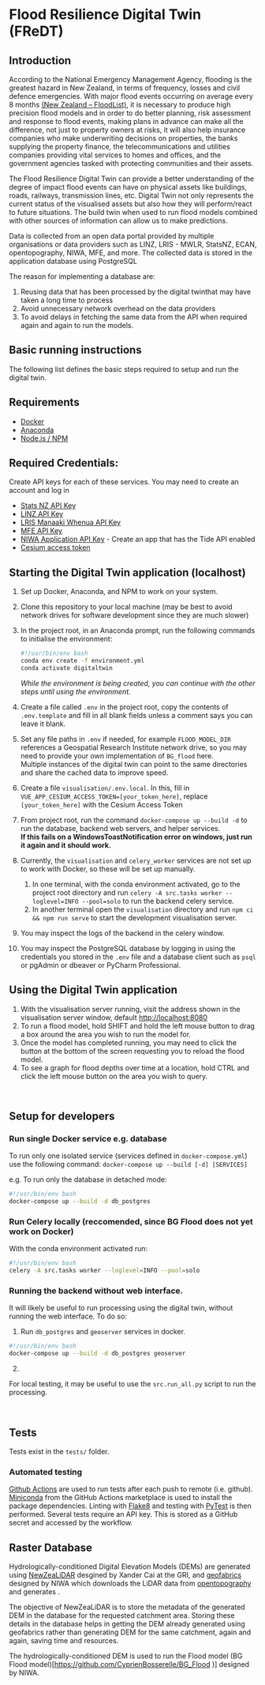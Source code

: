 # Flood Resilience Digital Twin (FReDT)
## Introduction

According to the National Emergency Management Agency, flooding is the greatest hazard in New Zealand, in terms of frequency, losses and civil defence emergencies. 
With major flood events occurring on average every 8 months [(New Zealand – FloodList)](https://floodlist.com/tag/new-zealand),
it is necessary to produce high precision flood models and in order to do better planning, risk assessment and response to flood events,
making plans in advance can make all the difference, not just to property owners at risks,
it will also help insurance companies who make underwriting decisions on properties,
the banks supplying the property finance, the telecommunications and utilities companies providing vital services to homes and offices,
and the government agencies tasked with protecting communities and their assets.

The Flood Resilience Digital Twin can provide a better understanding of the degree of impact flood events can have on physical assets like buildings, roads, railways, transmission lines, etc.
Digital Twin not only represents the current status of the visualised assets but also how they will perform/react to future situations. 
The build twin when used to run flood models combined with other sources of information can allow us to make predictions.

Data is collected from an open data portal provided by multiple organisations or data providers such as LINZ, LRIS - MWLR, StatsNZ, ECAN, opentopography, NIWA, MFE, and more.
The collected data is stored in the application database using PostgreSQL

The reason for implementing a database are:
1.  Reusing data that has been processed by the digital twinthat may have taken a long time to process 
1.	Avoid unnecessary network overhead on the data providers
1.	To avoid delays in fetching the same data from the API when required again and again to run the models.


## Basic running instructions
The following list defines the basic steps required to setup and run the digital twin.

## Requirements
* [Docker](https://www.docker.com/)
* [Anaconda](https://www.anaconda.com/download)
* [Node.js / NPM](https://nodejs.org/)

## Required Credentials:
Create API keys for each of these services. You may need to create an account and log in
* [Stats NZ API Key](https://datafinder.stats.govt.nz/my/api/)
* [LINZ API Key](https://data.linz.govt.nz/my/api/)
* [LRIS Manaaki Whenua API Key](https://lris.scinfo.org.nz/my/api/)
* [MFE API Key](https://data.mfe.govt.nz/my/api/)
* [NIWA Application API Key](https://developer.niwa.co.nz/) - Create an app that has the Tide API enabled  
* [Cesium access token](https://cesium.com/ion/tokens)

## Starting the Digital Twin application (localhost)
1. Set up Docker, Anaconda, and NPM to work on your system.

1. Clone this repository to your local machine (may be best to avoid network drives for software development since they are much slower)

1. In the project root, in an Anaconda prompt, run the following commands to initialise the environment:
   ```bash
   #!/usr/bin/env bash
   conda env create -f environment.yml
   conda activate digitaltwin
   ```
   _While the environment is being created, you can continue with the other steps until using the environment._
   
1. Create a file called `.env` in the project root, copy the contents of `.env.template` and fill in all blank fields unless a comment says you can leave it blank.
   
1. Set any file paths in `.env` if needed, for example `FLOOD_MODEL_DIR` references a Geospatial Research Institute
   network drive, so you may need to provide your own implementation of `BG_flood` here.  
   Multiple instances of the digital twin can point to the same directories and share the cached data to improve speed.
    
1. Create a file `visualisation/.env.local`. In this, fill in 
   `VUE_APP_CESIUM_ACCESS_TOKEN=[your_token_here]`, replace `[your_token_here]` with the Cesium Access Token
    
1. From project root, run the command `docker-compose up --build -d` to run the database, backend web servers, and helper services.  
**If this fails on a WindowsToastNotification error on windows, just run it again and it should work.**
   
1. Currently, the `visualisation` and `celery_worker` services are not set up to work with Docker, so these will be set up manually.
   1. In one terminal, with the conda environment activated, go to the project root directory and run `celery -A src.tasks worker --loglevel=INFO --pool=solo` to run the backend celery service.
   1. In another terminal open the `visualisation` directory and run `npm ci && npm run serve` to start the development visualisation server.

1. You may inspect the logs of the backend in the celery window.
   
1. You may inspect the PostgreSQL database by logging in using the credentials you stored in the `.env` file and a database client such as `psql` or pgAdmin or dbeaver or PyCharm Professional.

## Using the Digital Twin application
1. With the visualisation server running, visit the address shown in the visualisation server window, default [http://localhost:8080](http://localhost:8080)
1. To run a flood model, hold SHIFT and hold the left mouse button to drag a box around the area you wish to run the model for.
1. Once the model has completed running, you may need to click the button at the bottom of the screen requesting you to reload the flood model.
1. To see a graph for flood depths over time at a location, hold CTRL and click the left mouse button on the area you wish to query.
<br>

## Setup for developers

### Run single Docker service e.g. database
To run only one isolated service (services defined in `docker-compose.yml`) use the following command:
`docker-compose up --build [-d] [SERVICES]`

e.g. To run only the database in detached mode:
```bash
#!/usr/bin/env bash
docker-compose up --build -d db_postgres
```

### Run Celery locally (reccomended, since BG Flood does not yet work on Docker)
With the conda environment activated run:
```bash
#!/usr/bin/env bash
celery -A src.tasks worker --loglevel=INFO --pool=solo
```

### Running the backend without web interface.
It will likely be useful to run processing using the digital twin, without running the web interface.
To do so:
1. Run `db_postgres` and `geoserver` services in docker.
```bash
#!/usr/bin/env bash
docker-compose up --build -d db_postgres geoserver
```
2. 

For local testing, it may be useful to use the `src.run_all.py` script to run the processing.

<br>

## Tests
Tests exist in the `tests/` folder.

### Automated testing
[Github Actions](https://docs.github.com/en/actions) are used to run tests after each push to remote (i.e. github). [Miniconda](https://github.com/marketplace/actions/setup-miniconda) from the GitHub Actions marketplace is used to install the package dependencies. Linting with [Flake8](https://github.com/py-actions/flake8) and testing with [PyTest](https://docs.pytest.org/en/6.2.x/contents.html) is then performed. Several tests require an API key. This is stored as a GitHub secret and accessed by the workflow.



## Raster Database

Hydrologically-conditioned Digital Elevation Models (DEMs) are generated using [NewZeaLiDAR](https://github.com/xandercai/NewZeaLiDAR) desgined by Xander Cai at the GRI,
and [geofabrics](https://github.com/rosepearson/GeoFabrics ) designed by NIWA which downloads the LiDAR data from 
[opentopography](https://portal.opentopography.org/dataCatalog ) and generates . 

The objective of NewZeaLiDAR is to store the metadata of the generated DEM in the database for the requested catchment area.
Storing these details in the database helps in getting the DEM already generated using geofabrics rather than generating DEM for the same catchment, again and again, saving time and resources.

The hydrologically-conditioned DEM is used to run the Flood model (BG Flood model)[https://github.com/CyprienBosserelle/BG_Flood )] designed by NIWA.

